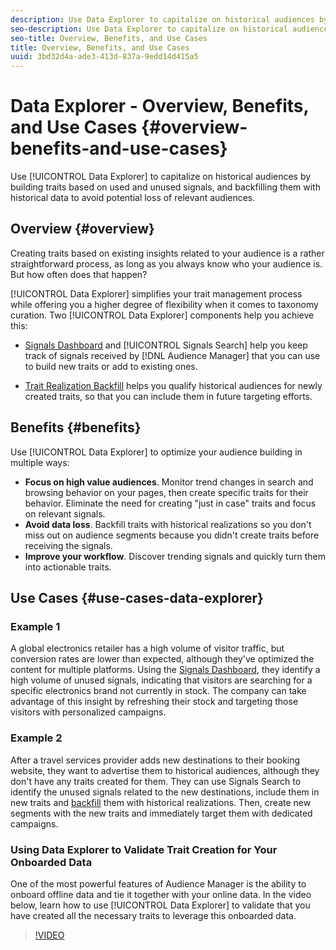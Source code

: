```yaml
---
description: Use Data Explorer to capitalize on historical audiences by building traits based on used and unused signals, and backfilling them with historical data to avoid potential loss of relevant audiences.
seo-description: Use Data Explorer to capitalize on historical audiences by building traits based on used and unused signals, and backfilling them with historical data to avoid potential loss of relevant audiences.
seo-title: Overview, Benefits, and Use Cases
title: Overview, Benefits, and Use Cases
uuid: 3bd32d4a-ade3-413d-837a-9edd14d415a5
---
```


# Data Explorer - Overview, Benefits, and Use Cases {#overview-benefits-and-use-cases}

Use [!UICONTROL Data Explorer] to capitalize on historical audiences by building traits based on used and unused signals, and backfilling them with historical data to avoid potential loss of relevant audiences.

## Overview {#overview}

Creating traits based on existing insights related to your audience is a rather straightforward process, as long as you always know who your audience is. But how often does that happen?

[!UICONTROL Data Explorer] simplifies your trait management process while offering you a higher degree of flexibility when it comes to taxonomy curation. Two [!UICONTROL Data Explorer] components help you achieve this:

* [Signals Dashboard](../../features/data-explorer/data-explorer-signals-dashboard.md) and [!UICONTROL Signals Search] help you keep track of signals received by [!DNL Audience Manager] that you can use to build new traits or add to existing ones.

* [Trait Realization Backfill](../../features/data-explorer/data-explorer-trait-backfill.md) helps you qualify historical audiences for newly created traits, so that you can include them in future targeting efforts.

## Benefits {#benefits}

Use [!UICONTROL Data Explorer] to optimize your audience building in multiple ways:

* **Focus on high value audiences**. Monitor trend changes in search and browsing behavior on your pages, then create specific traits for their behavior. Eliminate the need for creating "just in case" traits and focus on relevant signals.
* **Avoid data loss**. Backfill traits with historical realizations so you don't miss out on audience segments because you didn't create traits before receiving the signals.
* **Improve your workflow**. Discover trending signals and quickly turn them into actionable traits.

## Use Cases {#use-cases-data-explorer}

### Example 1

A global electronics retailer has a high volume of visitor traffic, but conversion rates are lower than expected, although they've optimized the content for multiple platforms. Using the [Signals Dashboard](../../features/data-explorer/data-explorer-signals-dashboard.md), they identify a high volume of unused signals, indicating that visitors are searching for a specific electronics brand not currently in stock. The company can take advantage of this insight by refreshing their stock and targeting those visitors with personalized campaigns.

### Example 2

After a travel services provider adds new destinations to their booking website, they want to advertise them to historical audiences, although they don't have any traits created for them. They can use Signals Search to identify the unused signals related to the new destinations, include them in new traits and [backfill](../../features/data-explorer/data-explorer-trait-backfill.md) them with historical realizations. Then, create new segments with the new traits and immediately target them with dedicated campaigns.

### Using Data Explorer to Validate Trait Creation for Your Onboarded Data

One of the most powerful features of Audience Manager is the ability to onboard offline data and tie it together with your online data. In the video below, learn how to use [!UICONTROL Data Explorer] to validate that you have created all the necessary traits to leverage this onboarded data.

>[!VIDEO](https://video.tv.adobe.com/v/25149/)